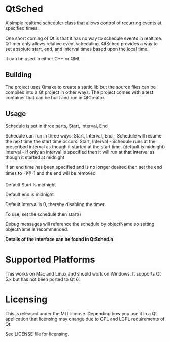 # QtSched
A simple realtime scheduler class that allows control of recurring events at specified times.

One short coming of Qt is that it has no way to schedule events in realtime.  QTimer only allows relative event scheduling.  QtSched provides a way to set absolute start, end, and interval times based upon the local time.

It can be used in either C++ or QML

## Building
The project uses Qmake to create a static lib but the source files can be compiled into a Qt project in other ways.  The project comes with a test container that can be built and run in QtCreator.  

## Usage
Schedule is set in three parts, Start, Interval, End

Schedule can run in three ways:
  Start, Interval, End - Schedule will resume the next time the start time occurs.
  Start, Interval         - Schedule runs at the prescribed interval as though it started at the start time.  (default is midnight)
  Interval                - If only an interval is specified then it will run at that interval as though it started at midnight

If an end time has been specified and is no longer desired then set the end times to -1:-1:-1 and the end will be removed

Default Start is midnight

Default end is midnight

Default Interval is 0, thereby disabling the timer

To use, set the schedule then start()

Debug messages will reference the schedule by objectName so setting objectName is recommended.

**Details of the interface can be found in QtSched.h**

# Supported Platforms
This works on Mac and Linux and should work on Windows.
It supports Qt 5.x but has not been ported to Qt 6.

# Licensing
This is released under the MIT license.  Depending how you use it in a Qt application that licensing may change due to GPL and LGPL requirements of Qt.

See LICENSE file for licensing.



